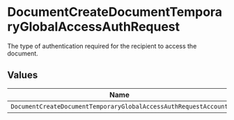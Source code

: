 # DocumentCreateDocumentTemporaryGlobalAccessAuthRequest

The type of authentication required for the recipient to access the document.


## Values

| Name                                                            | Value                                                           |
| --------------------------------------------------------------- | --------------------------------------------------------------- |
| `DocumentCreateDocumentTemporaryGlobalAccessAuthRequestAccount` | ACCOUNT                                                         |